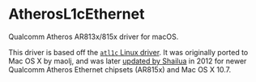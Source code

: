 # AtherosL1cEthernet
Qualcomm Atheros AR813x/815x driver for macOS.

This driver is based off the [`atl1c` Linux driver](https://github.com/torvalds/linux/tree/master/drivers/net/ethernet/atheros/atl1c).
It was originally ported to Mac OS X by maolj, and was later [updated by Shailua](http://www.insanelymac.com/forum/topic/283086-updated-atheros-ar8131325152-driver-for-107108)
in 2012 for newer Qualcomm Atheros Ethernet chipsets (AR815x) and Mac OS X 10.7.
